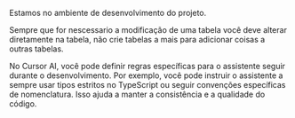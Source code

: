 Estamos no ambiente de desenvolvimento do projeto.

Sempre que for nescessario a modificação de uma tabela você deve alterar diretamente na tabela, não crie tabelas a mais para adicionar coisas a outras tabelas.


No Cursor AI, você pode definir regras específicas para o assistente seguir durante o desenvolvimento. Por exemplo, você pode instruir o assistente a sempre usar tipos estritos no TypeScript ou seguir convenções específicas de nomenclatura. Isso ajuda a manter a consistência e a qualidade do código.